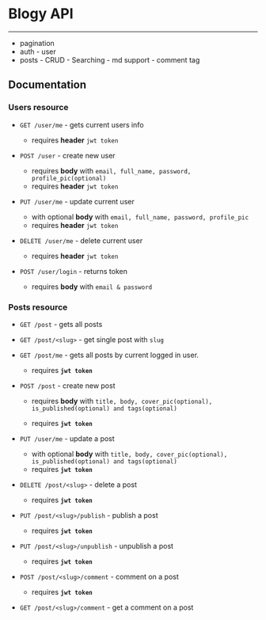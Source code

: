 # Blogy API

---

- pagination
- auth - user
- posts - CRUD - Searching - md support - comment tag

## Documentation

### Users resource

- `GET /user/me` - gets current users info

  - requires **header** `jwt token`

- `POST /user` - create new user

  - requires **body** with `email, full_name, password, profile_pic(optional)`
  - requires **header** `jwt token`

- `PUT /user/me` - update current user

  - with optional **body** with `email, full_name, password, profile_pic`
  - requires **header** `jwt token`

- `DELETE /user/me` - delete current user

  - requires **header** `jwt token`

- `POST /user/login` - returns token
  - requires **body** with `email & password`

### Posts resource

- `GET /post` - gets all posts
- `GET /post/<slug>` - get single post with `slug`
- `GET /post/me` - gets all posts by current logged in user.

  - requires **`jwt token`**

- `POST /post` - create new post

  - requires **body** with `title, body, cover_pic(optional), is_published(optional) and tags(optional)`

  - requires **`jwt token`**

- `PUT /user/me` - update a post

  - with optional **body** with `title, body, cover_pic(optional), is_published(optional) and tags(optional)`
  - requires **`jwt token`**

- `DELETE /post/<slug>` - delete a post

  - requires **`jwt token`**

- `PUT /post/<slug>/publish` - publish a post

  - requires **`jwt token`**

- `PUT /post/<slug>/unpublish` - unpublish a post

  - requires **`jwt token`**

- `POST /post/<slug>/comment` - comment on a post

  - requires **`jwt token`**

- `GET /post/<slug>/comment` - get a comment on a post
